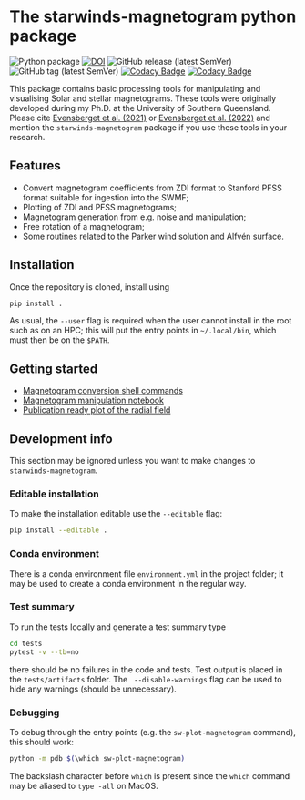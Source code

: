 # The starwinds-magnetogram python package
![Python package](https://github.com/svaberg/starwinds-magnetogram/actions/workflows/python-package.yml/badge.svg)
[![DOI](https://zenodo.org/badge/538081245.svg)](https://zenodo.org/badge/latestdoi/538081245)
![GitHub release (latest SemVer)](https://img.shields.io/github/v/release/svaberg/starwinds-magnetogram?include_prereleases)
![GitHub tag (latest SemVer)](https://img.shields.io/github/v/tag/svaberg/starwinds-magnetogram)
[![Codacy Badge](https://app.codacy.com/project/badge/Grade/37777357a3d84e8c8f10376921e0bb41)](https://www.codacy.com/gh/svaberg/starwinds-magnetogram/dashboard?utm_source=github.com&amp;utm_medium=referral&amp;utm_content=svaberg/starwinds-magnetogram&amp;utm_campaign=Badge_Grade)
[![Codacy Badge](https://app.codacy.com/project/badge/Coverage/37777357a3d84e8c8f10376921e0bb41)](https://www.codacy.com/gh/svaberg/starwinds-magnetogram/dashboard?utm_source=github.com&utm_medium=referral&utm_content=svaberg/starwinds-magnetogram&utm_campaign=Badge_Coverage)

This package contains basic processing tools for manipulating and visualising Solar and stellar magnetograms. These tools were originally developed during my Ph.D. at the University of Southern Queensland. Please cite 
[Evensberget et al. (2021)](https://doi.org/10.1093/mnras/stab1696)
or 
[Evensberget et al. (2022)](https://doi.org/10.1093/mnras/stab3557) 
and mention the `starwinds-magnetogram` package if you use these tools in your research. 

## Features
* Convert magnetogram coefficients from ZDI format to Stanford PFSS format suitable for ingestion into the SWMF;
* Plotting of ZDI and PFSS magnetograms;
* Magnetogram generation from e.g. noise and manipulation;
* Free rotation of a magnetogram;
* Some routines related to the Parker wind solution and Alfvén surface.

## Installation
Once the repository is cloned, install using
```bash
pip install .
```
As usual, the `--user` flag is required when the user cannot install in the root such as on an HPC; this will put the entry points in `~/.local/bin`, which must then be on the `$PATH`.

## Getting started
  * [Magnetogram conversion shell commands](docs/Shell-commands.ipynb)
  * [Magnetogram manipulation notebook](docs/Magnetogram-manipulation.ipynb)
  * [Publication ready plot of the radial field](docs/mnras-style-plot.ipynb)

## Development info
This section may be ignored unless you want to make changes to `starwinds-magnetogram`.

### Editable installation
To make the installation editable use the `--editable` flag:
```bash
pip install --editable .
```

### Conda environment
There is a conda environment file `environment.yml` in the project folder; it may be used to create a conda environment in the regular way. 

### Test summary
To run the tests locally and generate a test summary type
```bash
cd tests
pytest -v --tb=no
```
there should be no failures in the code and tests. Test output is placed in the `tests/artifacts` folder.
The ` --disable-warnings` flag can be used to hide any warnings (should be unnecessary).

### Debugging
To debug through the entry points (e.g. the `sw-plot-magnetogram` command), this should work:
```bash
python -m pdb $(\which sw-plot-magnetogram)
```
The backslash character before `which` is present since the `which` command may be aliased to `type -all` on MacOS. 
